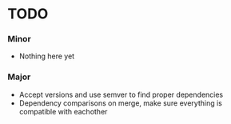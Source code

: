 # TODO

### Minor

  * Nothing here yet

### Major

  * Accept versions and use semver to find proper dependencies
  * Dependency comparisons on merge, make sure everything is compatible with eachother
